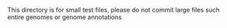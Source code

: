 This directory is for small test files, please do not commit large files such entire genomes or genome annotations